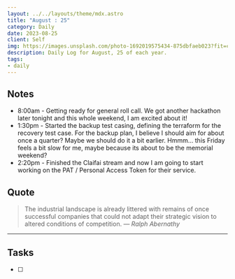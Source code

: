 ```yaml
---
layout: ../../layouts/theme/mdx.astro
title: "August : 25"
category: Daily
date: 2023-08-25
client: Self
img: https://images.unsplash.com/photo-1692019575434-875dbfaeb023?fit=crop&q=85&w=1400&h=700
description: Daily Log for August, 25 of each year.
tags:
- daily
---
```


## Notes

- 8:00am - Getting ready for general roll call. We got another hackathon later tonight and this whole weekend, I am excited about it!
- 1:30pm - Started the backup test casing, defining the terraform for the recovery test case. For the backup plan, I believe I should aim for about once a quarter? Maybe we should do it a bit earlier. Hmmm... this Friday feels a bit slow for me, maybe because its about to be the memorial weekend? 
- 2:20pm - Finished the Claifai stream and now I am going to start working on the PAT / Personal Access Token for their service. 

## Quote

> The industrial landscape is already littered with remains of once successful companies that could not adapt their strategic vision to altered conditions of competition.
> — <cite>Ralph Abernathy</cite>

---

## Tasks

- [ ]
